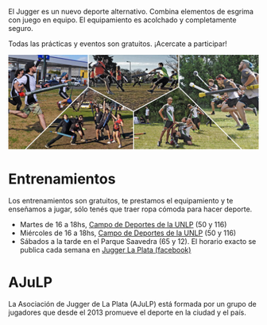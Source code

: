 

El Jugger es un nuevo deporte alternativo. Combina elementos de esgrima con juego en equipo. El equipamiento es acolchado y completamente seguro.

Todas las prácticas y eventos son gratuitos. ¡Acercate a participar!

![alt text](assets/img/banner.jpg "Jugadores de Jugger")

# Entrenamientos

Los entrenamientos son gratuitos, te prestamos el equipamiento y te enseñamos a jugar, sólo tenés que traer ropa  cómoda para hacer deporte.

* Martes de 16 a 18hs, [Campo de Deportes de la UNLP](http://deportes.unlp.edu.ar/) (50 y 116)
* Miércoles de 16 a 18hs, [Campo de Deportes de la UNLP](http://deportes.unlp.edu.ar/) (50 y 116)
* Sábados a la tarde en el Parque Saavedra (65 y 12). El horario exacto se publica cada semana en [Jugger La Plata (facebook)](https://www.facebook.com/groups/883679841713425/)

# AJuLP
La Asociación de Jugger de La Plata (AJuLP) está formada por un grupo de jugadores que desde el 2013 promueve el deporte en la ciudad y el país.
